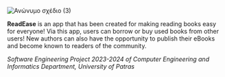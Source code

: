 ![Ανώνυμο σχέδιο (3)](https://github.com/EvelyneKol/ReadEase/assets/116310337/9f16728a-e3a6-4f55-b1a9-523b6eeb05c6)

**ReadEase** is an app that has been created for making reading books easy for everyone!
Via this app, users can borrow or buy used books from other users!
Νew authors can also have the opportunity to publish their eBooks and become known to readers of the community.


_Software Engineering Project 2023-2024 of Computer Engineering and Informatics Department, University of Patras_
